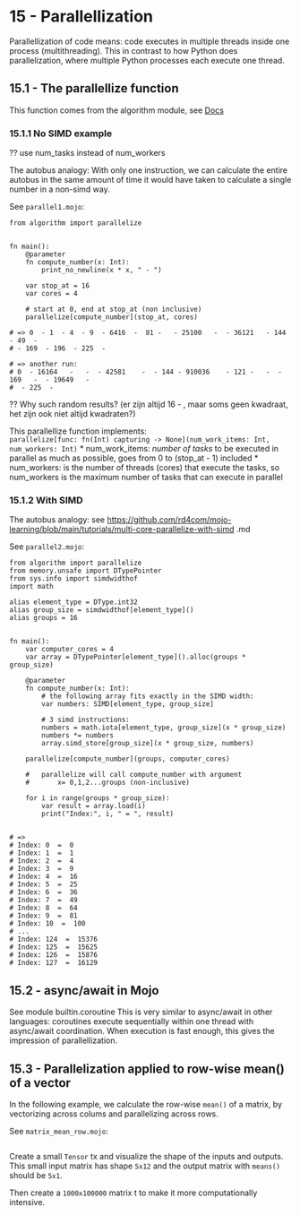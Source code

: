 # 15 - Parallellization
Parallellization of code means: code executes in multiple threads inside one process (multithreading). This in contrast to how Python does parallelization, where multiple Python processes each execute one thread.

## 15.1 - The parallellize function
This function comes from the algorithm module, see [Docs](https://docs.modular.com/mojo/stdlib/algorithm/functional.html#parallelize)

### 15.1.1 No SIMD example
?? use num_tasks instead of num_workers

The autobus analogy:
With only one instruction, we can calculate the entire autobus in the same amount of time it would have taken to calculate a single number in a non-simd way.

See `parallel1.mojo`:
```mojo
from algorithm import parallelize


fn main():
    @parameter
    fn compute_number(x: Int):
        print_no_newline(x * x, " - ")

    var stop_at = 16
    var cores = 4

    # start at 0, end at stop_at (non inclusive)
    parallelize[compute_number](stop_at, cores)

# => 0  - 1  - 4  - 9  - 6416  -  81 -   - 25100   -  - 36121   - 144 - 49  -   
# - 169  - 196  - 225  - 

# => another run:
# 0  - 16164   -   -  - 42581    -  - 144 - 910036    - 121 -   -  - 169   -  - 19649   -
#  - 225  - 
```

?? Why such random results? (er zijn altijd 16 - , maar soms geen kwadraat, het zijn ook niet altijd kwadraten?)

This parallellize function implements:  
`parallelize[func: fn(Int) capturing -> None](num_work_items: Int, num_workers: Int)`
    * num_work_items: *number of tasks* to be executed in parallel as much as possible, goes from 0 to (stop_at - 1) included
    * num_workers: is the number of threads (cores) that execute the tasks, so   num_workers is the maximum number of tasks that can execute in parallel


### 15.1.2 With SIMD

The autobus analogy: see https://github.com/rd4com/mojo-learning/blob/main/tutorials/multi-core-parallelize-with-simd .md

See `parallel2.mojo`:
```mojo
from algorithm import parallelize
from memory.unsafe import DTypePointer
from sys.info import simdwidthof
import math

alias element_type = DType.int32
alias group_size = simdwidthof[element_type]()
alias groups = 16


fn main():
    var computer_cores = 4
    var array = DTypePointer[element_type]().alloc(groups * group_size)

    @parameter
    fn compute_number(x: Int):
        # the following array fits exactly in the SIMD width:
        var numbers: SIMD[element_type, group_size]

        # 3 simd instructions:
        numbers = math.iota[element_type, group_size](x * group_size)
        numbers *= numbers
        array.simd_store[group_size](x * group_size, numbers)

    parallelize[compute_number](groups, computer_cores)

    #   parallelize will call compute_number with argument
    #       x= 0,1,2...groups (non-inclusive)

    for i in range(groups * group_size):
        var result = array.load(i)
        print("Index:", i, " = ", result)


# =>
# Index: 0  =  0
# Index: 1  =  1
# Index: 2  =  4
# Index: 3  =  9
# Index: 4  =  16
# Index: 5  =  25
# Index: 6  =  36
# Index: 7  =  49
# Index: 8  =  64
# Index: 9  =  81
# Index: 10  =  100
# ...
# Index: 124  =  15376
# Index: 125  =  15625
# Index: 126  =  15876
# Index: 127  =  16129
```

## 15.2 - async/await in Mojo
See module builtin.coroutine
This is very similar to async/await in other languages: coroutines execute sequentially within one thread with async/await coordination. When execution is fast enough, this gives the impression of parallellization.


## 15.3 - Parallelization applied to row-wise mean() of a vector
In the following example,  we calculate the row-wise `mean()` of a matrix, by vectorizing across colums and parallelizing across rows.

See `matrix_mean_row.mojo`:
```mojo

```

Create a small `Tensor` tx and visualize the shape of the inputs and outputs.
This small input matrix has shape `5x12` and the output matrix with `means()` should be `5x1`.

Then create a `1000x100000` matrix t to make it more computationally intensive.  

